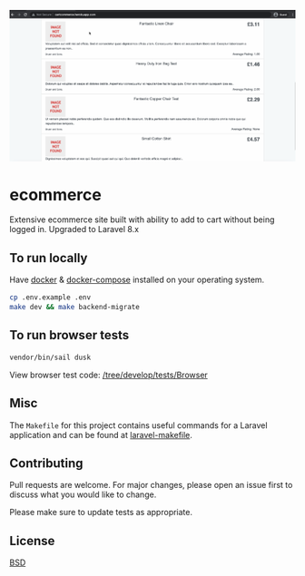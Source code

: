 ![ecommerce.gif](https://raw.githubusercontent.com/kkamara/ecommerce/develop/public/ecommerce.gif)

# ecommerce

Extensive ecommerce site built with ability to add to cart without being logged in. Upgraded to Laravel 8.x 

## To run locally

Have [docker](https://docs.docker.com/engine/install/) & [docker-compose](https://docs.docker.com/compose/install/) installed on your operating system.

```bash
cp .env.example .env
make dev && make backend-migrate
```

## To run browser tests

```bash
vendor/bin/sail dusk
```

View browser test code: [/tree/develop/tests/Browser](https://github.com/kkamara/ecommerce/tree/develop/tests/Browser)

## Misc

The `Makefile` for this project contains useful commands for a Laravel application and can be found at [laravel-makefile](https://github.com/kkamara/laravel-makefile).

## Contributing
Pull requests are welcome. For major changes, please open an issue first to discuss what you would like to change.

Please make sure to update tests as appropriate.

## License
[BSD](https://opensource.org/licenses/BSD-3-Clause)
